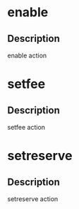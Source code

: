 <h1 class="contract">enable</h1>

## Description

enable action

<h1 class="contract">setfee</h1>

## Description

setfee action

<h1 class="contract">setreserve</h1>

## Description

setreserve action
